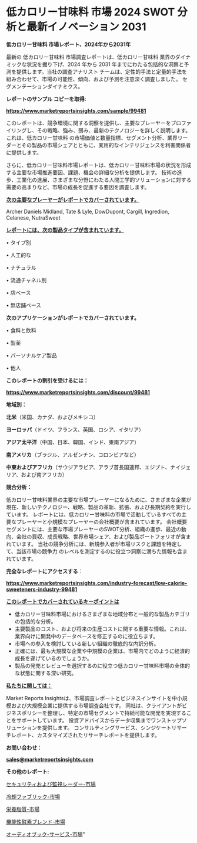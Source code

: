 # 低カロリー甘味料 市場 2024 SWOT 分析と最新イノベーション 2031

<strong>低カロリー甘味料 市場レポート、2024年から2031年</strong>

最新の 低カロリー甘味料 市場調査レポートは、低カロリー甘味料 業界のダイナミックな状況を掘り下げ、2024 年から 2031 年までにわたる包括的な洞察と予測を提供します。当社の調査アナリスト チームは、定性的手法と定量的手法を組み合わせて、市場の可能性、傾向、および予測を注意深く調査しました。 セグメンテーションダイナミクス。



<strong>レポートのサンプル コピーを取得:</strong> <a href=https://www.marketreportsinsights.com/sample/99481>

<strong><u>https://www.marketreportsinsights.com/sample/99481</u></strong></a>

このレポートは、競争環境に関する洞察を提供し、主要なプレーヤーをプロファイリングし、その戦略、強み、弱み、最新のテクノロジーを詳しく説明します。 これは、低カロリー甘味料 の市場価値と数量指標、セグメント分析、業界リーダーとその製品の市場シェアとともに、実用的なインテリジェンスを利害関係者に提供します。

さらに、低カロリー甘味料市場レポートは、低カロリー甘味料市場の状況を形成する主要な市場推進要因、課題、機会の詳細な分析を提供します。 技術の進歩、工業化の進展、さまざまな分野にわたる人間工学的ソリューションに対する需要の高まりなど、市場の成長を促進する要因を調査します。



<strong><u>次の主要なプレーヤーがレポートでカバーされています。</u></strong>

Archer Daniels Midland, Tate & Lyle, DowDupont, Cargill, Ingredion, Celanese, NutraSweet



<strong><u><b>レポートには、次の製品タイプが含まれています。</b></u></strong>

• タイプ別

• 人工的な

• ナチュラル

• 流通チャネル別

• 店ベース

• 無店舗ベース



<strong><b>次のアプリケーションがレポートでカバーされています。</b></strong>

• 食料と飲料

• 製薬

• パーソナルケア製品

• 他人



<strong><b>このレポートの割引を受けるには：</b></strong><a href=https://www.marketreportsinsights.com/discount/99481>

<strong><u>https://www.marketreportsinsights.com/discount/99481</u></strong></a>



<strong>地域別：</strong>



<strong>北米</strong>（米国、カナダ、およびメキシコ）



<strong>ヨーロッパ</strong>（ドイツ、フランス、英国、ロシア、イタリア）



<strong>アジア太平洋</strong>（中国、日本、韓国、インド、東南アジア）



<strong>南アメリカ</strong>（ブラジル、アルゼンチン、コロンビアなど）



<strong>中東およびアフリカ</strong>（サウジアラビア、アラブ首長国連邦、エジプト、ナイジェリア、および南アフリカ）



<strong>競合分析：</strong>

低カロリー甘味料業界の主要な市場プレーヤーになるために、さまざまな企業が現在、新しいテクノロジー、戦略、製品の革新、拡張、および長期契約を実行しています。 レポートには、低カロリー甘味料の市場で活動しているすべての主要なプレーヤーと小規模なプレーヤーの会社概要が含まれています。 会社概要セグメントには、主要な市場プレーヤーのSWOT分析、組織の進歩、最近の動向、会社の買収、成長戦略、世界市場シェア、および製品ポートフォリオが含まれています。 当社の競争分析には、新規参入者が市場リスクと課題を特定して、当該市場の競争力 のレベルを測定するのに役立つ洞察に満ちた情報も含まれています。



<strong>完全なレポートにアクセスする</strong>：

<a href=https://www.marketreportsinsights.com/industry-forecast/low-calorie-sweeteners-industry-99481>

<strong><u>https://www.marketreportsinsights.com/industry-forecast/low-calorie-sweeteners-industry-99481</u></strong></a>



<strong><u><b>このレポートでカバーされているキーポイントは</b></u></strong>
<ul>
  <li>低カロリー甘味料市場におけるさまざまな地域分布と一般的な製品カテゴリの包括的な分析。</li>
  <li>主要製品のコスト、および将来の生産コストに関する重要な情報。これは、業界向けに開発中のデータベースを修正するのに役立ちます。</li>
  <li>市場への参入を検討している新しい組織の徹底的な内訳分析。</li>
  <li>正確には、最も大規模な企業や中規模の企業は、市場内でどのように経済的成長を遂げているのでしょうか。</li>
  <li>製品の発売とレビューを選択するのに役立つ低カロリー甘味料市場の全体的な状態に関する深い研究。</li>
</ul>


<strong><u><b>私たちに関しては：</b></u></strong>

Market Reports Insightsは、市場調査レポートとビジネスインサイトを中小規模および大規模企業に提供する市場調査会社です。 同社は、クライアントがビジネスポリシーを整理し、特定の市場セグメントで持続可能な開発を実現することをサポートしています。 投資アドバイスからデータ収集までワンストップソリューションを提供します。 コンサルティングサービス、シンジケートリサーチレポート、カスタマイズされたリサーチレポートを提供します。



<strong><b>お問い合わせ</b></strong>：

<a href=mailto:sales@marketreportsinsights.com>

<strong><u>sales@marketreportsinsights.com</u></strong></a>



<strong>その他のレポート:</strong>

<a href=https://www.linkedin.com/pulse/セキュリティおよび監視レーダー-市場-2023-年のダイナミクスとビジネストレンド-2030-eorcf/>セキュリティおよび監視レーダー-市場</a>

<a href=https://www.linkedin.com/pulse/冷却ファブリック-市場-2023-年のダイナミクスとビジネストレンド-pvuqf/>冷却ファブリック-市場</a>

<a href=https://www.linkedin.com/pulse/栄養脂質-市場-2030-年までの需要に焦点を当てた-2023-年調査レポート-pr-news-hub-iozlf/>栄養脂質-市場</a>

<a href=https://www.linkedin.com/pulse/機能性酵素ブレンド-市場-2023-総利益と主要ベンダー-2030-96w5f/>機能性酵素ブレンド-市場</a>

<a href=https://www.linkedin.com/pulse/オーディオブック-サービス-市場-2023-swot-分析と最新イノベーション-flcjf/>オーディオブック-サービス-市場</a>"

